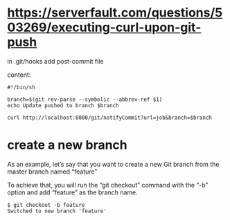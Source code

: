 # https://serverfault.com/questions/503269/executing-curl-upon-git-push

in .git/hooks
add post-commit file

content:
```
#!/bin/sh

branch=$(git rev-parse --symbolic --abbrev-ref $1)
echo Update pushed to branch $branch

curl http://localhost:8000/git/notifyCommit?url=job&branch=$branch
```

# create a new branch

As an example, let’s say that you want to create a new Git branch from the master branch named “feature”

To achieve that, you will run the “git checkout” command with the “-b” option and add “feature” as the branch name.
```
$ git checkout -b feature
Switched to new branch 'feature'
```